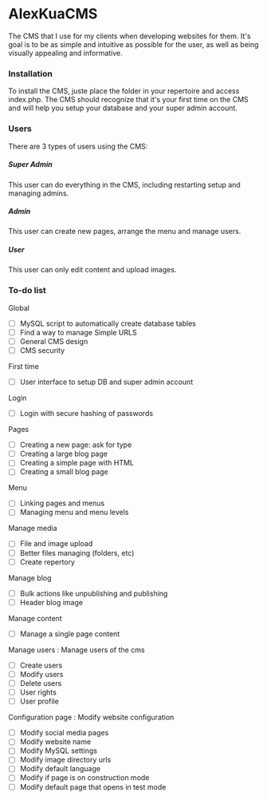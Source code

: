 # AlexKuaCMS

The CMS that I use for my clients when developing websites for them. It's goal is to be as simple and intuitive as possible for the user, as well as being visually appealing and informative.

### Installation
To install the CMS, juste place the folder in your repertoire and access index.php. The CMS should recognize that it's your first time on the CMS and will help you setup your database and your super admin account.

### Users
There are 3 types of users using the CMS:

##### Super Admin
This user can do everything in the CMS, including restarting setup and managing admins.
##### Admin
This user can create new pages, arrange the menu and manage users.
##### User
This user can only edit content and upload images.


### To-do list
Global
- [ ] MySQL script to automatically create database tables
- [ ] Find a way to manage Simple URLS
- [ ] General CMS design
- [ ] CMS security

First time
- [ ] User interface to setup DB and super admin account

Login
- [ ] Login with secure hashing of passwords

Pages
- [ ] Creating a new page: ask for type
- [ ] Creating a large blog page
- [ ] Creating a simple page with HTML
- [ ] Creating a small blog page

Menu
- [ ] Linking pages and menus
- [ ] Managing menu and menu levels

Manage media
- [ ] File and image upload
- [ ] Better files managing (folders, etc)
- [ ] Create repertory

Manage blog
- [ ] Bulk actions like unpublishing and publishing
- [ ] Header blog image

Manage content
- [ ] Manage a single page content

Manage users : Manage users of the cms
- [ ] Create users
- [ ] Modify users
- [ ] Delete users
- [ ] User rights
- [ ] User profile

Configuration page : Modify website configuration
- [ ] Modify social media pages
- [ ] Modify website name
- [ ] Modify MySQL settings
- [ ] Modify image directory urls
- [ ] Modify default language
- [ ] Modify if page is on construction mode
- [ ] Modify default page that opens in test mode
